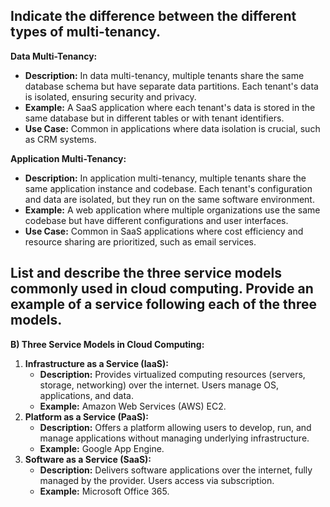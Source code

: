 ## Indicate the difference between the different types of multi-tenancy.

**Data Multi-Tenancy:**

- **Description:** In data multi-tenancy, multiple tenants share the same database schema but have separate data partitions. Each tenant's data is isolated, ensuring security and privacy.
- **Example:** A SaaS application where each tenant's data is stored in the same database but in different tables or with tenant identifiers.
- **Use Case:** Common in applications where data isolation is crucial, such as CRM systems.

**Application Multi-Tenancy:**

- **Description:** In application multi-tenancy, multiple tenants share the same application instance and codebase. Each tenant's configuration and data are isolated, but they run on the same software environment.
- **Example:** A web application where multiple organizations use the same codebase but have different configurations and user interfaces.
- **Use Case:** Common in SaaS applications where cost efficiency and resource sharing are prioritized, such as email services.

## List and describe the three service models commonly used in cloud computing. Provide an example of a service following each of the three models.

**B) Three Service Models in Cloud Computing:**

1. **Infrastructure as a Service (IaaS):**
   - **Description:** Provides virtualized computing resources (servers, storage, networking) over the internet. Users manage OS, applications, and data.
   - **Example:** Amazon Web Services (AWS) EC2.
2. **Platform as a Service (PaaS):**
   - **Description:** Offers a platform allowing users to develop, run, and manage applications without managing underlying infrastructure.
   - **Example:** Google App Engine.
3. **Software as a Service (SaaS):**
   - **Description:** Delivers software applications over the internet, fully managed by the provider. Users access via subscription.
   - **Example:** Microsoft Office 365.
